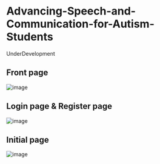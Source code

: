 # Advancing-Speech-and-Communication-for-Autism-Students

UnderDevelopment

## Front page
![image](https://github.com/user-attachments/assets/3a0b7091-3050-479d-acb8-d713bf200d83)

## Login page & Register page
![image](https://github.com/user-attachments/assets/86b02bea-e00c-442b-bf2b-9551aadfea43)

## Initial page
![image](https://github.com/user-attachments/assets/1f02d5df-d1e8-4c48-852b-9e8f2131f29b)
